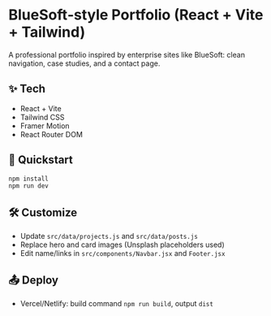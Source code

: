 # BlueSoft‑style Portfolio (React + Vite + Tailwind)

A professional portfolio inspired by enterprise sites like BlueSoft: clean navigation, case studies, and a contact page.

## ✨ Tech
- React + Vite
- Tailwind CSS
- Framer Motion
- React Router DOM

## 🚀 Quickstart
```bash
npm install
npm run dev
```

## 🛠 Customize
- Update `src/data/projects.js` and `src/data/posts.js`
- Replace hero and card images (Unsplash placeholders used)
- Edit name/links in `src/components/Navbar.jsx` and `Footer.jsx`

## 📤 Deploy
- Vercel/Netlify: build command `npm run build`, output `dist`
